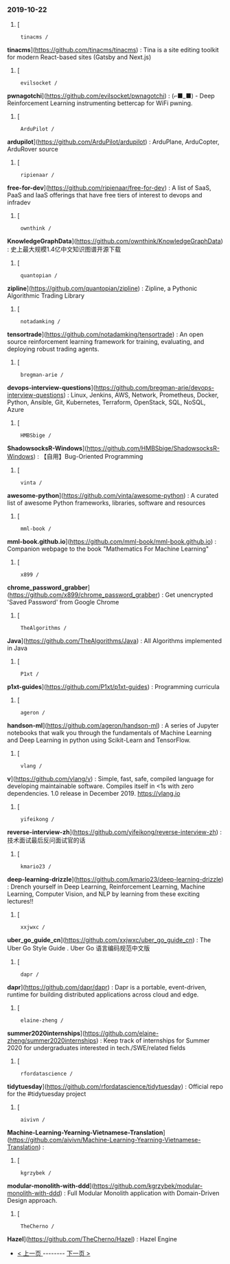 ### 2019-10-22 
1. [
  

        tinacms /
**tinacms**](https://github.com/tinacms/tinacms) : Tina is a site editing toolkit for modern React-based sites (Gatsby and Next.js)
1. [
  

        evilsocket /
**pwnagotchi**](https://github.com/evilsocket/pwnagotchi) : (⌐■_■) - Deep Reinforcement Learning instrumenting bettercap for WiFi pwning.
1. [
  

        ArduPilot /
**ardupilot**](https://github.com/ArduPilot/ardupilot) : ArduPlane, ArduCopter, ArduRover source
1. [
  

        ripienaar /
**free-for-dev**](https://github.com/ripienaar/free-for-dev) : A list of SaaS, PaaS and IaaS offerings that have free tiers of interest to devops and infradev
1. [
  

        ownthink /
**KnowledgeGraphData**](https://github.com/ownthink/KnowledgeGraphData) : 史上最大规模1.4亿中文知识图谱开源下载
1. [
  

        quantopian /
**zipline**](https://github.com/quantopian/zipline) : Zipline, a Pythonic Algorithmic Trading Library
1. [
  

        notadamking /
**tensortrade**](https://github.com/notadamking/tensortrade) : An open source reinforcement learning framework for training, evaluating, and deploying robust trading agents.
1. [
  

        bregman-arie /
**devops-interview-questions**](https://github.com/bregman-arie/devops-interview-questions) : Linux, Jenkins, AWS, Network, Prometheus, Docker, Python, Ansible, Git, Kubernetes, Terraform, OpenStack, SQL, NoSQL, Azure
1. [
  

        HMBSbige /
**ShadowsocksR-Windows**](https://github.com/HMBSbige/ShadowsocksR-Windows) : 【自用】Bug-Oriented Programming
1. [
  

        vinta /
**awesome-python**](https://github.com/vinta/awesome-python) : A curated list of awesome Python frameworks, libraries, software and resources
1. [
  

        mml-book /
**mml-book.github.io**](https://github.com/mml-book/mml-book.github.io) : Companion webpage to the book "Mathematics For Machine Learning"
1. [
  

        x899 /
**chrome_password_grabber**](https://github.com/x899/chrome_password_grabber) : Get unencrypted 'Saved Password' from Google Chrome
1. [
  

        TheAlgorithms /
**Java**](https://github.com/TheAlgorithms/Java) : All Algorithms implemented in Java
1. [
  

        P1xt /
**p1xt-guides**](https://github.com/P1xt/p1xt-guides) : Programming curricula
1. [
  

        ageron /
**handson-ml**](https://github.com/ageron/handson-ml) : A series of Jupyter notebooks that walk you through the fundamentals of Machine Learning and Deep Learning in python using Scikit-Learn and TensorFlow.
1. [
  

        vlang /
**v**](https://github.com/vlang/v) : Simple, fast, safe, compiled language for developing maintainable software. Compiles itself in <1s with zero dependencies. 1.0 release in December 2019. https://vlang.io
1. [
  

        yifeikong /
**reverse-interview-zh**](https://github.com/yifeikong/reverse-interview-zh) : 技术面试最后反问面试官的话
1. [
  

        kmario23 /
**deep-learning-drizzle**](https://github.com/kmario23/deep-learning-drizzle) : Drench yourself in Deep Learning, Reinforcement Learning, Machine Learning, Computer Vision, and NLP by learning from these exciting lectures!!
1. [
  

        xxjwxc /
**uber_go_guide_cn**](https://github.com/xxjwxc/uber_go_guide_cn) : The Uber Go Style Guide . Uber Go 语言编码规范中文版
1. [
  

        dapr /
**dapr**](https://github.com/dapr/dapr) : Dapr is a portable, event-driven, runtime for building distributed applications across cloud and edge.
1. [
  

        elaine-zheng /
**summer2020internships**](https://github.com/elaine-zheng/summer2020internships) : Keep track of internships for Summer 2020 for undergraduates interested in tech./SWE/related fields
1. [
  

        rfordatascience /
**tidytuesday**](https://github.com/rfordatascience/tidytuesday) : Official repo for the #tidytuesday project
1. [
  

        aivivn /
**Machine-Learning-Yearning-Vietnamese-Translation**](https://github.com/aivivn/Machine-Learning-Yearning-Vietnamese-Translation) : 
1. [
  

        kgrzybek /
**modular-monolith-with-ddd**](https://github.com/kgrzybek/modular-monolith-with-ddd) : Full Modular Monolith application with Domain-Driven Design approach.
1. [
  

        TheCherno /
**Hazel**](https://github.com/TheCherno/Hazel) : Hazel Engine 

- [ < 上一页 ](https://github.com/able8/github-trending-daily-record/blob/master/2019-10-21.md) -------- [ 下一页 > ](https://github.com/able8/github-trending-daily-record/blob/master/2019-10-23.md)